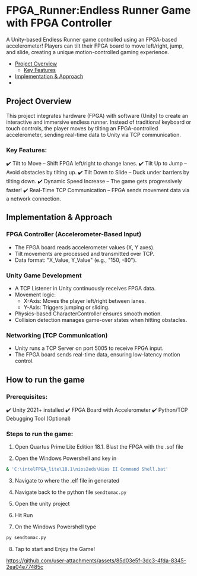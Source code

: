 # FPGA_Runner:Endless Runner Game with FPGA Controller

A Unity-based Endless Runner game controlled using an FPGA-based accelerometer! Players can tilt their FPGA board to move left/right, jump, and slide, creating a unique motion-controlled gaming experience.

- [Project Overview](#Project-Overview)
    - [Key Features](#Key-Features)
- [Implementation & Approach](#Implementation-&-Approach)
- 

## Project Overview
This project integrates hardware (FPGA) with software (Unity) to create an interactive and immersive endless runner. Instead of traditional keyboard or touch controls, the player moves by tilting an FPGA-controlled accelerometer, sending real-time data to Unity via TCP communication.

### Key Features:
✔️ Tilt to Move – Shift FPGA left/right to change lanes.
✔️ Tilt Up to Jump – Avoid obstacles by tilting up.
✔️ Tilt Down to Slide – Duck under barriers by tilting down.
✔️ Dynamic Speed Increase – The game gets progressively faster!
✔️ Real-Time TCP Communication – FPGA sends movement data via a network connection.

## Implementation & Approach

### FPGA Controller (Accelerometer-Based Input)
- The FPGA board reads accelerometer values (X, Y axes).
- Tilt movements are processed and transmitted over TCP.
- Data format: "X_Value, Y_Value" (e.g., "150, -80").

### Unity Game Development
- A TCP Listener in Unity continuously receives FPGA data.
- Movement logic:
  - X-Axis: Moves the player left/right between lanes.
  - Y-Axis: Triggers jumping or sliding.
- Physics-based CharacterController ensures smooth motion.
- Collision detection manages game-over states when hitting obstacles.

### Networking (TCP Communication)
- Unity runs a TCP Server on port 5005 to receive FPGA input.
- The FPGA board sends real-time data, ensuring low-latency motion control.

## How to run the game

### Prerequisites:
✔️ Unity 2021+ installed
✔️ FPGA Board with Accelerometer
✔️ Python/TCP Debugging Tool (Optional)

### Steps to run the game:
1) Open Quartus Prime Lite Edition 18.1. Blast the FPGA with the .sof file

2) Open the Windows Powershell and key in
```bash
& 'C:\intelFPGA_lite\18.1\nios2eds\Nios II Command Shell.bat'
```

3) Navigate to where the .elf file in generated

4) Navigate back to the python file `sendtomac.py`

5) Open the unity project

6) Hit Run

7) On the Windows Powershell type
```bash
py sendtomac.py
```

8) Tap to start and Enjoy the Game!



https://github.com/user-attachments/assets/85d03e5f-3dc3-4fda-8345-2ea04e77485c


